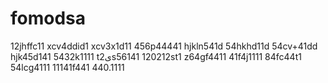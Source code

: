 # fomodsa
12jhffc11
xcv4ddid1
xcv3x1d11
456p44441
hjkln541d
54hkhd11d
54cv+41dd
hjk45d141
5432k1111
t2یs56141
120212st1
z64gf4411
41f4j1111
84fc44t1
54lcg4111
11141f441
440.1111
